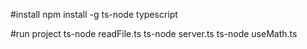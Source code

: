 #install
npm install -g ts-node typescript

#run project
ts-node readFile.ts
ts-node server.ts
ts-node useMath.ts

